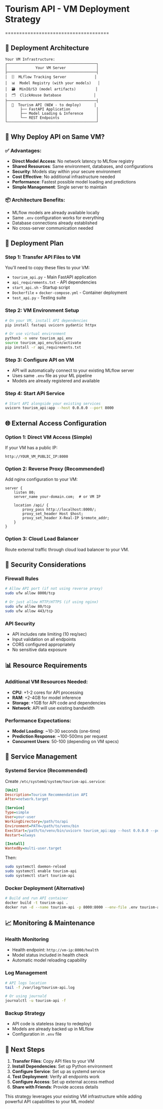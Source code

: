 # Tourism API - VM Deployment Strategy
=====================================

## 🎯 Deployment Architecture

```
Your VM Infrastructure:
┌─────────────────────────────────────────┐
│             Your VM Server              │
├─────────────────────────────────────────┤
│  🗄️  MLflow Tracking Server             │
│  📊  Model Registry (with your models)   │
│  🗃️  MinIO/S3 (model artifacts)         │
│  🗂️  ClickHouse Database               │
├─────────────────────────────────────────┤
│  🚀  Tourism API (NEW - to deploy)      │
│      ├── FastAPI Application            │
│      ├── Model Loading & Inference      │
│      └── REST Endpoints                 │
└─────────────────────────────────────────┘
```

## 🔧 Why Deploy API on Same VM?

### ✅ **Advantages:**
- **Direct Model Access**: No network latency to MLflow registry
- **Shared Resources**: Same environment, databases, and configurations  
- **Security**: Models stay within your secure environment
- **Cost Effective**: No additional infrastructure needed
- **Performance**: Fastest possible model loading and predictions
- **Simple Management**: Single server to maintain

### 📦 **Architecture Benefits:**
- MLflow models are already available locally
- Same `.env` configuration works for everything
- Database connections already established
- No cross-server communication needed

## 🚀 Deployment Plan

### Step 1: Transfer API Files to VM
You'll need to copy these files to your VM:
- `tourism_api.py` - Main FastAPI application
- `api_requirements.txt` - API dependencies
- `start_api.sh` - Startup script
- `Dockerfile` + `docker-compose.yml` - Container deployment
- `test_api.py` - Testing suite

### Step 2: VM Environment Setup
```bash
# On your VM, install API dependencies
pip install fastapi uvicorn pydantic httpx

# Or use virtual environment
python3 -m venv tourism_api_env
source tourism_api_env/bin/activate
pip install -r api_requirements.txt
```

### Step 3: Configure API on VM
- API will automatically connect to your existing MLflow server
- Uses same `.env` file as your ML pipeline
- Models are already registered and available

### Step 4: Start API Service
```bash
# Start API alongside your existing services
uvicorn tourism_api:app --host 0.0.0.0 --port 8000
```

## 🌐 External Access Configuration

### Option 1: Direct VM Access (Simple)
If your VM has a public IP:
```
http://YOUR_VM_PUBLIC_IP:8000
```

### Option 2: Reverse Proxy (Recommended)
Add nginx configuration to your VM:
```nginx
server {
    listen 80;
    server_name your-domain.com;  # or VM IP
    
    location /api/ {
        proxy_pass http://localhost:8000/;
        proxy_set_header Host $host;
        proxy_set_header X-Real-IP $remote_addr;
    }
}
```

### Option 3: Cloud Load Balancer
Route external traffic through cloud load balancer to your VM.

## 🔐 Security Considerations

### Firewall Rules
```bash
# Allow API port (if not using reverse proxy)
sudo ufw allow 8000/tcp

# Or just allow HTTP/HTTPS (if using nginx)
sudo ufw allow 80/tcp
sudo ufw allow 443/tcp
```

### API Security
- API includes rate limiting (10 req/sec)
- Input validation on all endpoints
- CORS configured appropriately
- No sensitive data exposure

## 📊 Resource Requirements

### Additional VM Resources Needed:
- **CPU**: +1-2 cores for API processing
- **RAM**: +2-4GB for model inference
- **Storage**: +1GB for API code and dependencies
- **Network**: API will use existing bandwidth

### Performance Expectations:
- **Model Loading**: ~10-30 seconds (one-time)
- **Prediction Response**: ~100-500ms per request
- **Concurrent Users**: 50-100 (depending on VM specs)

## 🔄 Service Management

### Systemd Service (Recommended)
Create `/etc/systemd/system/tourism-api.service`:
```ini
[Unit]
Description=Tourism Recommendation API
After=network.target

[Service]
Type=simple
User=your-user
WorkingDirectory=/path/to/api
Environment=PATH=/path/to/venv/bin
ExecStart=/path/to/venv/bin/uvicorn tourism_api:app --host 0.0.0.0 --port 8000
Restart=always

[Install]
WantedBy=multi-user.target
```

Then:
```bash
sudo systemctl daemon-reload
sudo systemctl enable tourism-api
sudo systemctl start tourism-api
```

### Docker Deployment (Alternative)
```bash
# Build and run API container
docker build -t tourism-api .
docker run -d --name tourism-api -p 8000:8000 --env-file .env tourism-api
```

## 📈 Monitoring & Maintenance

### Health Monitoring
- Health endpoint: `http://vm-ip:8000/health`
- Model status included in health check
- Automatic model reloading capability

### Log Management
```bash
# API logs location
tail -f /var/log/tourism-api.log

# Or using journald
journalctl -u tourism-api -f
```

### Backup Strategy
- API code is stateless (easy to redeploy)
- Models are already backed up in MLflow
- Configuration in `.env` file

## 🎯 Next Steps

1. **Transfer Files**: Copy API files to your VM
2. **Install Dependencies**: Set up Python environment
3. **Configure Service**: Set up as systemd service
4. **Test Deployment**: Verify all endpoints work
5. **Configure Access**: Set up external access method
6. **Share with Friends**: Provide access details

This strategy leverages your existing VM infrastructure while adding powerful API capabilities to your ML models!